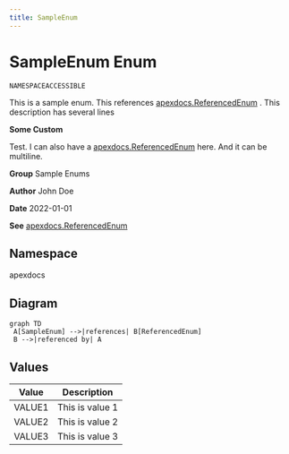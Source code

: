```yaml
---
title: SampleEnum
---
```


# SampleEnum Enum

`NAMESPACEACCESSIBLE`

This is a sample enum. This references [apexdocs.ReferencedEnum](../Miscellaneous/apexdocs.ReferencedEnum.md) . 
This description has several lines

**Some Custom** 

Test. I can also have a [apexdocs.ReferencedEnum](../Miscellaneous/apexdocs.ReferencedEnum.md) here. 
And it can be multiline.

**Group** Sample Enums

**Author** John Doe

**Date** 2022-01-01

**See** [apexdocs.ReferencedEnum](../Miscellaneous/apexdocs.ReferencedEnum.md)

## Namespace
apexdocs

## Diagram
```mermaid
graph TD
 A[SampleEnum] -->|references| B[ReferencedEnum]
 B -->|referenced by| A
```

## Values
| Value | Description |
|-------|-------------|
| VALUE1 | This is value 1 |
| VALUE2 | This is value 2 |
| VALUE3 | This is value 3 |